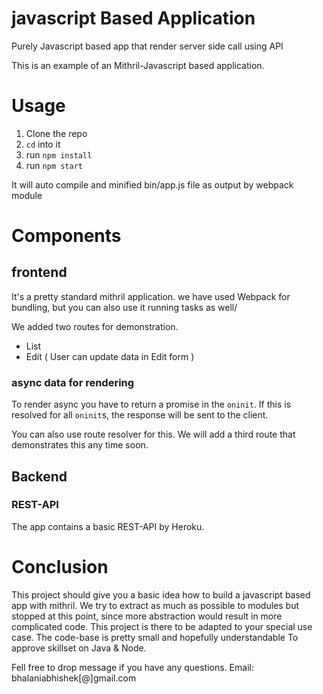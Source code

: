 # javascript Based Application

Purely Javascript based app that render server side call using API


This is an example of an Mithril-Javascript based application. 

# Usage

1. Clone the repo
2. `cd` into it
3. run `npm install`
4. run `npm start`

It will auto compile and minified bin/app.js file as output by webpack module

# Components

## frontend

It's a pretty standard mithril application. 
we have used Webpack for bundling, but you can also use it running tasks as well/ 

We added two routes for demonstration.

* List
* Edit ( User can update data in Edit form  )

### async data for rendering

To render async you have to return a promise in the `oninit`. If this is 
resolved for all `oninit`s, the response will be sent to the client.
 

You can also use route resolver for this. We will add a third route that
demonstrates this any time soon.

## Backend

### REST-API

The app contains a basic REST-API by Heroku.
 

# Conclusion

This project should give you a basic idea how to build a javascript based app with mithril. 
We try to extract as much as possible to modules but stopped
at this point, since more abstraction would result in more complicated code. This
project is there to be adapted to your special use case. The code-base is pretty
small and hopefully understandable To approve skillset on Java & Node.

Fell free to drop message if you have any questions.
Email: bhalaniabhishek[@]gmail.com
